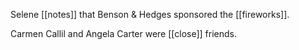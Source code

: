 Selene [[notes]] that Benson & Hedges sponsored the [[fireworks]].

Carmen Callil and Angela Carter were [[close]] friends.